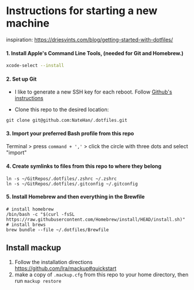 # Instructions for starting a new machine

inspiration: https://driesvints.com/blog/getting-started-with-dotfiles/ 

#### 1. Install Apple's Command Line Tools, (needed for Git and Homebrew.)

```zsh
xcode-select --install
```

#### 2. Set up Git

- I like to generate a new SSH key for each reboot. Follow [Github's instructions](https://docs.github.com/en/authentication/connecting-to-github-with-ssh/generating-a-new-ssh-key-and-adding-it-to-the-ssh-agent)

- Clone this repo to the desired location: 

```
git clone git@github.com:NateHan/.dotfiles.git
```
#### 3. Import your preferred Bash profile from this repo

Terminal > press `command + ','` > click the circle with three dots and select "import"

#### 4. Create symlinks to files from this repo to where they belong

```
ln -s ~/GitRepos/.dotfiles/.zshrc ~/.zshrc
ln -s ~/GitRepos/.dotfiles/.gitconfig ~/.gitconfig 
```


#### 5. Install Homebrew and then everything in the Brewfile

```
# install homebrew
/bin/bash -c "$(curl -fsSL https://raw.githubusercontent.com/Homebrew/install/HEAD/install.sh)"
# install brews
brew bundle --file ~/.dotfiles/Brewfile
```


## Install mackup
1. Follow the installation directions https://github.com/lra/mackup#quickstart
2. make a copy of `.mackup.cfg` from this repo to your home directory, then run `mackup restore` 
